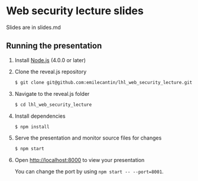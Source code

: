 # Web security lecture slides

Slides are in slides.md

## Running the presentation

1. Install [Node.js](http://nodejs.org/) (4.0.0 or later)

1. Clone the reveal.js repository
   ```sh
   $ git clone git@github.com:emilecantin/lhl_web_security_lecture.git
   ```

1. Navigate to the reveal.js folder
   ```sh
   $ cd lhl_web_security_lecture
   ```

1. Install dependencies
   ```sh
   $ npm install
   ```

1. Serve the presentation and monitor source files for changes
   ```sh
   $ npm start
   ```

1. Open <http://localhost:8000> to view your presentation

   You can change the port by using `npm start -- --port=8001`.

